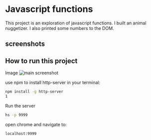 # Javascript functions 

This project is an exploration of javascript 
functions. I built an animal nuggetizer. I also 
printed some numbers to the DOM.


## screenshots

## How to run this project
Image ![main screenshot](./screenshots/js-functions-main.png) 

use npm to install http-server in your terminal:
 ```sh
 npm install -g http-server
 1
 ```
Run the server
```sh
hs -p 9999
```
open chrome and navigate to:
```
localhost:9999
```